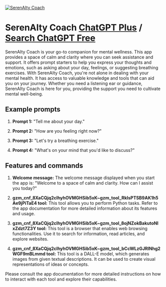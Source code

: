 
[![SerenAIty Coach](https://files.oaiusercontent.com/file-g2ZUtNTE17t2tZVaDM2n0KeG?se=2123-10-17T01%3A16%3A47Z&sp=r&sv=2021-08-06&sr=b&rscc=max-age%3D31536000%2C%20immutable&rscd=attachment%3B%20filename%3D97482fce-4c1f-4fa9-8ce8-e3efde10028c.png&sig=k6rnUWUo6zklCtuBBWQwMU%2B9lQguKzyFvwKmH7zBzUg%3D)](https://chat.openai.com/g/g-ALtIcUHQb-serenaity-coach)

# SerenAIty Coach [ChatGPT Plus](https://chat.openai.com/g/g-ALtIcUHQb-serenaity-coach) / [Search ChatGPT Free](https://gptcall.net/index.html#/?search=SerenAIty%20Coach)

SerenAIty Coach is your go-to companion for mental wellness. This app provides a space of calm and clarity where you can seek assistance and support. It offers prompt starters to help you express your thoughts and emotions, such as asking about your day, feelings, or suggesting breathing exercises. With SerenAIty Coach, you're not alone in dealing with your mental health. It has access to valuable knowledge and tools that can aid you on your journey. Whether you need a listening ear or guidance, SerenAIty Coach is here for you, providing the support you need to cultivate mental well-being.

## Example prompts

1. **Prompt 1:** "Tell me about your day."

2. **Prompt 2:** "How are you feeling right now?"

3. **Prompt 3:** "Let's try a breathing exercise."

4. **Prompt 4:** "What's on your mind that you'd like to discuss?"

## Features and commands

1. **Welcome message:** The welcome message displayed when you start the app is: "Welcome to a space of calm and clarity. How can I assist you today?"

2. **gzm_cnf_8XaCQjq2clhyhOVMGHSib5xK~gzm_tool_RkIsPTSB9AK1h5Ae9jPiTaE4 tool:** This tool allows you to perform Python tasks. Refer to the app documentation for more detailed information about its features and usage.

3. **gzm_cnf_8XaCQjq2clhyhOVMGHSib5xK~gzm_tool_8ojNZokBakutoNlxZdzt7Z3Y tool:** This tool is a browser that enables web browsing functionalities. Use it to search for information, read articles, and explore websites.

4. **gzm_cnf_8XaCQjq2clhyhOVMGHSib5xK~gzm_tool_bCcWLzGJRlNhg2WGF9mBLmmd tool:** This tool is a DALL-E model, which generates images from given textual descriptions. It can be used to create visual representations of ideas or concepts.

Please consult the app documentation for more detailed instructions on how to interact with each tool and explore their capabilities.


